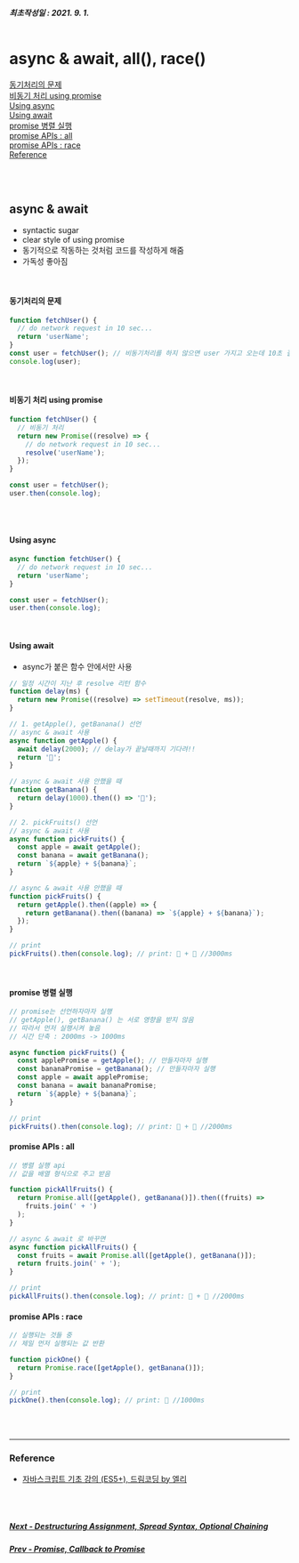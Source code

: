 ##### 최초작성일 : 2021. 9. 1.<br><br>

# async & await, all(), race()

[동기처리의 문제](#동기처리의-문제)  
[비동기 처리 using promise](#비동기-처리-using-promise)  
[Using async](#using-async)  
[Using await](#using-await)  
[promise 병렬 실행](#promise-병렬-실행)  
[promise APIs : all](#promise-apis--all)  
[promise APIs : race](#promise-apis--race)  
[Reference](#reference)

<br><br>

## async & await

- syntactic sugar
- clear style of using promise
- 동기적으로 작동하는 것처럼 코드를 작성하게 해줌
- 가독성 좋아짐

<br>

#### 동기처리의 문제

```js
function fetchUser() {
  // do network request in 10 sec...
  return 'userName';
}
const user = fetchUser(); // 비동기처리를 하지 않으면 user 가지고 오는데 10초 걸림. 여기서 멈춤
console.log(user);
```

<br>

#### 비동기 처리 using promise

```js
function fetchUser() {
  // 비동기 처리
  return new Promise((resolve) => {
    // do network request in 10 sec...
    resolve('userName');
  });
}

const user = fetchUser();
user.then(console.log);
```

<br><br>

#### Using async

```js
async function fetchUser() {
  // do network request in 10 sec...
  return 'userName';
}

const user = fetchUser();
user.then(console.log);
```

<br>

#### Using await

- async가 붙은 함수 안에서만 사용

```js
// 일정 시간이 지난 후 resolve 리턴 함수
function delay(ms) {
  return new Promise((resolve) => setTimeout(resolve, ms));
}

// 1. getApple(), getBanana() 선언
// async & await 사용
async function getApple() {
  await delay(2000); // delay가 끝날때까지 기다려!!
  return '🍎';
}

// async & await 사용 안했을 때
function getBanana() {
  return delay(1000).then(() => '🍌');
}

// 2. pickFruits() 선언
// async & await 사용
async function pickFruits() {
  const apple = await getApple();
  const banana = await getBanana();
  return `${apple} + ${banana}`;
}

// async & await 사용 안했을 때
function pickFruits() {
  return getApple().then((apple) => {
    return getBanana().then((banana) => `${apple} + ${banana}`);
  });
}

// print
pickFruits().then(console.log); // print: 🍎 + 🍌 //3000ms
```

<br>

#### promise 병렬 실행

```js
// promise는 선언하자마자 실행
// getApple(), getBanana() 는 서로 영향을 받지 않음
// 따라서 먼저 실행시켜 놓음
// 시간 단축 : 2000ms -> 1000ms

async function pickFruits() {
  const applePromise = getApple(); // 만들자마자 실행
  const bananaPromise = getBanana(); // 만들자마자 실행
  const apple = await applePromise;
  const banana = await bananaPromise;
  return `${apple} + ${banana}`;
}

// print
pickFruits().then(console.log); // print: 🍎 + 🍌 //2000ms
```

#### promise APIs : all

```js
// 병렬 실행 api
// 값을 배열 형식으로 주고 받음

function pickAllFruits() {
  return Promise.all([getApple(), getBanana()]).then((fruits) =>
    fruits.join(' + ')
  );
}

// async & await 로 바꾸면
async function pickAllFruits() {
  const fruits = await Promise.all([getApple(), getBanana()]);
  return fruits.join(' + ');
}

// print
pickAllFruits().then(console.log); // print: 🍎 + 🍌 //2000ms
```

#### promise APIs : race

```js
// 실행되는 것들 중
// 제일 먼저 실행되는 값 반환

function pickOne() {
  return Promise.race([getApple(), getBanana()]);
}

// print
pickOne().then(console.log); // print: 🍌 //1000ms
```

<br><br>

---

### **Reference**

- [자바스크립트 기초 강의 (ES5+), 드림코딩 by 엘리](https://www.youtube.com/playlist?list=PLv2d7VI9OotTVOL4QmPfvJWPJvkmv6h-2)

<br><br>

##### [Next - Destructuring Assignment, Spread Syntax, Optional Chaining](/Javascript/basic_17_es6_es11.md)

##### [Prev - Promise, Callback to Promise](/Javascript/basic_15_promise.md)
